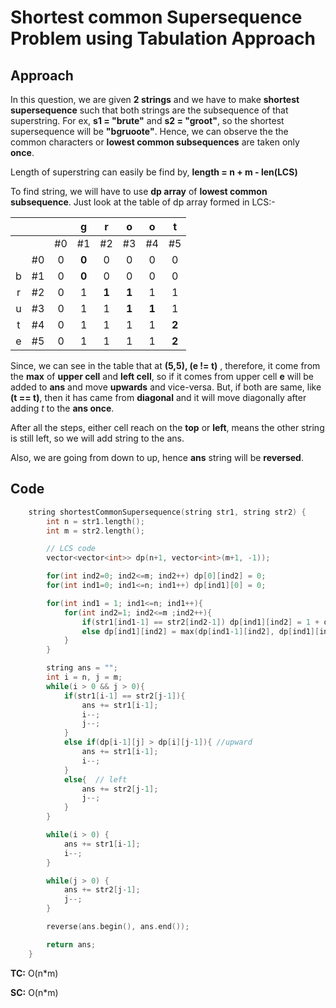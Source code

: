 # Shortest common Supersequence Problem using Tabulation Approach

## Approach

In this question, we are given **2 strings** and we have to make **shortest supersequence** such that both strings are the subsequence of that superstring. For ex, **s1 = "brute"** and **s2 = "groot"**, so the shortest supersequence will be **"bgruoote"**. Hence, we can observe the the common characters or **lowest common subsequences** are taken only **once**.

Length of superstring can easily be find by, **length = n + m - len(LCS)**

To find string, we will have to use **dp array** of **lowest common subsequence**. Just look at the table of dp array formed in LCS:-

|     |     |     |   g   |   r   |   o   |   o   |   t   |
| :-: | :-: | :-: | :---: | :---: | :---: | :---: | :---: |
|     |     | #0  |  #1   |  #2   |  #3   |  #4   |  #5   |
|     | #0  |  0  | **0** |   0   |   0   |   0   |   0   |
|  b  | #1  |  0  | **0** |   0   |   0   |   0   |   0   |
|  r  | #2  |  0  |   1   | **1** | **1** |   1   |   1   |
|  u  | #3  |  0  |   1   |   1   | **1** | **1** |   1   |
|  t  | #4  |  0  |   1   |   1   |   1   |   1   | **2** |
|  e  | #5  |  0  |   1   |   1   |   1   |   1   | **2** |

Since, we can see in the table that at **(5,5), (e != t)** , therefore, it come from the **max** of **upper cell** and **left cell**, so if it comes from upper cell **e** will be added to **ans** and move **upwards** and vice-versa. But, if both are same, like **(t == t)**, then it has came from **diagonal** and it will move diagonally after adding _t_ to the **ans once**.

After all the steps, either cell reach on the **top** or **left**, means the other string is still left, so we will add string to the ans.

Also, we are going from down to up, hence **ans** string will be **reversed**.

## Code

```c++
    string shortestCommonSupersequence(string str1, string str2) {
        int n = str1.length();
        int m = str2.length();

        // LCS code
        vector<vector<int>> dp(n+1, vector<int>(m+1, -1));

        for(int ind2=0; ind2<=m; ind2++) dp[0][ind2] = 0;
        for(int ind1=0; ind1<=n; ind1++) dp[ind1][0] = 0;

        for(int ind1 = 1; ind1<=n; ind1++){
            for(int ind2=1; ind2<=m ;ind2++){
                if(str1[ind1-1] == str2[ind2-1]) dp[ind1][ind2] = 1 + dp[ind1-1][ind2-1];
                else dp[ind1][ind2] = max(dp[ind1-1][ind2], dp[ind1][ind2-1]);
            }
        }

        string ans = "";
        int i = n, j = m;
        while(i > 0 && j > 0){
            if(str1[i-1] == str2[j-1]){
                ans += str1[i-1];
                i--;
                j--;
            }
            else if(dp[i-1][j] > dp[i][j-1]){ //upward
                ans += str1[i-1];
                i--;
            }
            else{  // left
                ans += str2[j-1];
                j--;
            }
        }

        while(i > 0) {
            ans += str1[i-1];
            i--;
        }

        while(j > 0) {
            ans += str2[j-1];
            j--;
        }

        reverse(ans.begin(), ans.end());

        return ans;
    }
```

**TC:** O(n\*m)

**SC:** O(n\*m)
